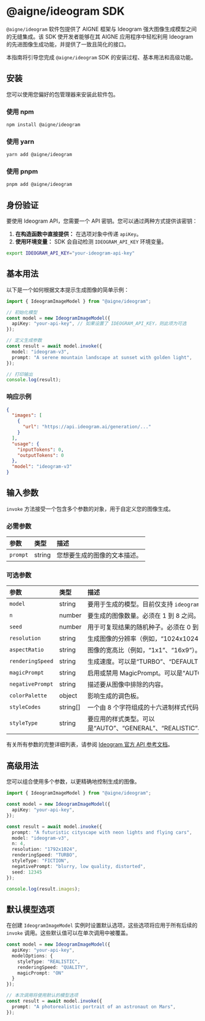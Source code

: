 # @aigne/ideogram SDK

`@aigne/ideogram` 软件包提供了 AIGNE 框架与 Ideogram 强大图像生成模型之间的无缝集成。该 SDK 使开发者能够在其 AIGNE 应用程序中轻松利用 Ideogram 的先进图像生成功能，并提供了一致且简化的接口。

本指南将引导您完成 `@aigne/ideogram` SDK 的安装过程、基本用法和高级功能。

## 安装

您可以使用您偏好的包管理器来安装此软件包。

### 使用 npm

```bash
npm install @aigne/ideogram
```

### 使用 yarn

```bash
yarn add @aigne/ideogram
```

### 使用 pnpm

```bash
pnpm add @aigne/ideogram
```

## 身份验证

要使用 Ideogram API，您需要一个 API 密钥。您可以通过两种方式提供该密钥：

1.  **在构造函数中直接提供：** 在选项对象中传递 `apiKey`。
2.  **使用环境变量：** SDK 会自动检测 `IDEOGRAM_API_KEY` 环境变量。

```bash
export IDEOGRAM_API_KEY="your-ideogram-api-key"
```

## 基本用法

以下是一个如何根据文本提示生成图像的简单示例：

```typescript
import { IdeogramImageModel } from "@aigne/ideogram";

// 初始化模型
const model = new IdeogramImageModel({
  apiKey: "your-api-key", // 如果设置了 IDEOGRAM_API_KEY，则此项为可选
});

// 定义生成参数
const result = await model.invoke({
  model: "ideogram-v3",
  prompt: "A serene mountain landscape at sunset with golden light",
});

// 打印输出
console.log(result);
```

### 响应示例

```json
{
  "images": [
    {
      "url": "https://api.ideogram.ai/generation/..."
    }
  ],
  "usage": {
    "inputTokens": 0,
    "outputTokens": 0
  },
  "model": "ideogram-v3"
}
```

## 输入参数

`invoke` 方法接受一个包含多个参数的对象，用于自定义您的图像生成。

### 必需参数

| 参数 | 类型 | 描述 |
| :-------- | :----- | :---------------------------------------------------- |
| `prompt` | string | 您想要生成的图像的文本描述。 |

### 可选参数

| 参数 | 类型 | 描述 |
| :--------------- | :--------- | :-------------------------------------------------------------------------------------------------------- |
| `model` | string | 要用于生成的模型。目前仅支持 `ideogram-v3`。 |
| `n` | number | 要生成的图像数量。必须在 1 到 8 之间。默认为 1。 |
| `seed` | number | 用于可复现结果的随机种子。必须在 0 到 2147483647 之间。 |
| `resolution` | string | 生成图像的分辨率（例如，“1024x1024”、“1792x1024”）。 |
| `aspectRatio` | string | 图像的宽高比（例如，“1x1”、“16x9”）。 |
| `renderingSpeed` | string | 生成速度。可以是“TURBO”、“DEFAULT”或“QUALITY”。 |
| `magicPrompt` | string | 启用或禁用 MagicPrompt。可以是“AUTO”、“ON”或“OFF”。 |
| `negativePrompt` | string | 描述要从图像中排除的内容。 |
| `colorPalette` | object | 影响生成的调色板。 |
| `styleCodes` | string[] | 一个由 8 个字符组成的十六进制样式代码列表。 |
| `styleType` | string | 要应用的样式类型。可以是“AUTO”、“GENERAL”、“REALISTIC”、“DESIGN”或“FICTION”。 |

有关所有参数的完整详细列表，请参阅 [Ideogram 官方 API 参考文档](https://developer.ideogram.ai/api-reference/api-reference/generate-v3)。

## 高级用法

您可以组合使用多个参数，以更精确地控制生成的图像。

```typescript
import { IdeogramImageModel } from "@aigne/ideogram";

const model = new IdeogramImageModel({
  apiKey: "your-api-key",
});

const result = await model.invoke({
  prompt: "A futuristic cityscape with neon lights and flying cars",
  model: "ideogram-v3",
  n: 4,
  resolution: "1792x1024",
  renderingSpeed: "TURBO",
  styleType: "FICTION",
  negativePrompt: "blurry, low quality, distorted",
  seed: 12345
});

console.log(result.images);
```

## 默认模型选项

在创建 `IdeogramImageModel` 实例时设置默认选项，这些选项将应用于所有后续的 `invoke` 调用。这些默认值可以在单次调用中被覆盖。

```typescript
const model = new IdeogramImageModel({
  apiKey: "your-api-key",
  modelOptions: {
    styleType: "REALISTIC",
    renderingSpeed: "QUALITY",
    magicPrompt: "ON"
  }
});

// 本次调用将使用默认的模型选项
const result = await model.invoke({
  prompt: "A photorealistic portrait of an astronaut on Mars",
});
```
